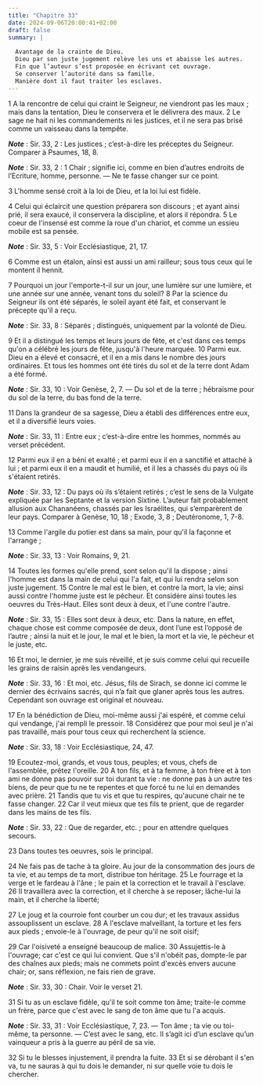 ```yaml
---
title: "Chapitre 33"
date: 2024-09-06T20:00:41+02:00
draft: false
summary: |
  
  Avantage de la crainte de Dieu.
  Dieu par son juste jugement relève les uns et abaisse les autres.
  Fin que l’auteur s’est proposée en écrivant cet ouvrage.
  Se conserver l’autorité dans sa famille.
  Manière dont il faut traiter les esclaves.
---
```



1 A la rencontre de celui qui craint le Seigneur, ne viendront pas les maux ; mais dans la tentation, Dieu le conservera et le délivrera des maux. 2 Le sage ne hait ni les commandements ni les justices, et il ne sera pas brisé comme un vaisseau dans la tempête.

***Note*** :  Sir. 33, 2 : Les justices ; c’est-à-dire les préceptes du Seigneur. Comparer à Psaumes, 18, 8.

***Note*** :  Sir. 33, 2 : 1 Chair ; signifie ici, comme en bien d’autres endroits de l’Ecriture, homme, personne. ― Ne te fasse changer sur ce point.

3 L'homme sensé croit à la loi de Dieu, et la loi lui est fidèle.


4 Celui qui éclaircit une question préparera son discours ; et ayant ainsi prié, il sera exaucé, il conservera la discipline, et alors il répondra. 5 Le coeur de l'insensé est comme la roue d'un chariot, et comme un essieu mobile est sa pensée.

***Note*** :  Sir. 33, 5 : Voir Ecclésiastique, 21, 17.

6 Comme est un étalon, ainsi est aussi un ami railleur; sous tous ceux qui le montent il hennit.


7 Pourquoi un jour l'emporte-t-il sur un jour, une lumière sur une lumière, et une année sur une année, venant tons du soleil? 8 Par la science du Seigneur ils ont été séparés, le soleil ayant été fait, et conservant le précepte qu'il a reçu.

***Note*** :  Sir. 33, 8 : Séparés ; distingués, uniquement par la volonté de Dieu.

9 Et il a distingué les temps et leurs jours de fête, et c'est dans ces temps qu'on a célébré les jours de fête, jusqu'à l'heure marquée. 10 Parmi eux. Dieu en a élevé et consacré, et il en a mis dans le nombre des jours ordinaires. Et tous les hommes ont été tirés du sol et de la terre dont Adam a été formé.

***Note*** :  Sir. 33, 10 : Voir Genèse, 2, 7. ― Du sol et de la terre ; hébraïsme pour du sol de la terre, du bas fond de la terre.

11 Dans la grandeur de sa sagesse, Dieu a établi des différences entre eux, et il a diversifié leurs voies.

***Note*** :  Sir. 33, 11 : Entre eux ; c’est-à-dire entre les hommes, nommés au verset précédent.

12 Parmi eux il en a béni et exalté ; et parmi eux il en a sanctifié et attaché à lui ; et parmi eux il en a maudit et humilié, et il les a chassés du pays où ils s'étaient retirés.

***Note*** :  Sir. 33, 12 : Du pays où ils s’étaient retirés ; c’est le sens de la Vulgate expliquée par les Septante et la version Sixtine. L’auteur fait probablement allusion aux Chananéens, chassés par les Israélites, qui s’emparèrent de leur pays. Comparer à Genèse, 10, 18 ; Exode, 3, 8 ; Deutéronome, 1, 7-8.


13 Comme l'argile du potier est dans sa main, pour qu'il la façonne et l'arrange ;

***Note*** :  Sir. 33, 13 : Voir Romains, 9, 21.

14 Toutes les formes qu'elle prend, sont selon qu'il la dispose ; ainsi l'homme est dans la main de celui qui l'a fait, et qui lui rendra selon son juste jugement. 15 Contre le mal est le bien, et contre la mort, la vie; ainsi aussi contre l'homme juste est le pécheur. Et considère ainsi toutes les oeuvres du Très-Haut. Elles sont deux à deux, et l'une contre l'autre.

***Note*** :  Sir. 33, 15 : Elles sont deux à deux, etc. Dans la nature, en effet, chaque chose est comme composée de deux, dont l’une est l’opposé de l’autre ; ainsi la nuit et le jour, le mal et le bien, la mort et la vie, le pécheur et le juste, etc.


16 Et moi, le dernier, je me suis réveillé, et je suis comme celui qui recueille les grains de raisin après les vendangeurs.

***Note*** :  Sir. 33, 16 : Et moi, etc. Jésus, fils de Sirach, se donne ici comme le dernier des écrivains sacrés, qui n’a fait que glaner après tous les autres. Cependant son ouvrage est original et nouveau.

17 En la bénédiction de Dieu, moi-même aussi j'ai espéré, et comme celui qui vendange, j'ai rempli le pressoir. 18 Considérez que pour moi seul je n'ai pas travaillé, mais pour tous ceux qui recherchent la science.

***Note*** :  Sir. 33, 18 : Voir Ecclésiastique, 24, 47.


19 Ecoutez-moi, grands, et vous tous, peuples; et vous, chefs de l'assemblée, prêtez l'oreille. 20 A ton fils, et à ta femme, à ton frère et à ton ami ne donne pas pouvoir sur toi durant ta vie : ne donne pas à un autre tes biens, de peur que tu ne te repentes et que forcé tu ne lui en demandes avec prière. 21 Tandis que tu vis et que tu respires, qu'aucune chair ne te fasse changer. 22 Car il veut mieux que tes fils te prient, que de regarder dans les mains de tes fils.

***Note*** :  Sir. 33, 22 : Que de regarder, etc. ; pour en attendre quelques secours.

23 Dans toutes tes oeuvres, sois le principal.


24 Ne fais pas de tache à ta gloire. Au jour de la consommation des jours de ta vie, et au temps de ta mort, distribue ton héritage. 25 Le fourrage et la verge et le fardeau à l'âne ; le pain et la correction et le travail à l'esclave. 26 Il travaillera avec la correction, et il cherche à se reposer; lâche-lui la main, et il cherche la liberté;


27 Le joug et la courroie font courber un cou dur; et les travaux assidus assouplissent un esclave. 28 A l'esclave malveillant, la torture et les fers aux pieds ; envoie-le à l'ouvrage, de peur qu'il ne soit oisif;


29 Car l'oisiveté a enseigné beaucoup de malice. 30 Assujettis-le à l'ouvrage; car c'est ce qui lui convient. Que s'il n'obéit pas, dompte-le par des chaînes aux pieds; mais ne commets point d'excès envers aucune chair; or, sans réflexion, ne fais rien de grave.

***Note*** :  Sir. 33, 30 : Chair. Voir le verset 21.

31 Si tu as un esclave fidèle, qu'il te soit comme ton âme; traite-le comme un frère, parce que c'est avec le sang de ton âme que tu l'a acquis.

***Note*** :  Sir. 33, 31 : Voir Ecclésiastique, 7, 23. ― Ton âme ; ta vie ou toi-même, ta personne. ― C’est avec le sang, etc. Il s’agit ici d’un esclave qu’un vainqueur a pris à la guerre au péril de sa vie.

32 Si tu le blesses injustement, il prendra la fuite. 33 Et si se dérobant il s'en va, tu ne sauras à qui tu dois le demander, ni sur quelle voie tu dois le chercher.

